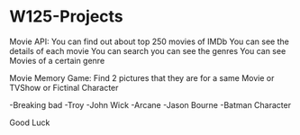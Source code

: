 # W125-Projects
Movie API:
You can find out about top 250 movies of IMDb
You can see the details of each movie
You can search 
you can see the genres 
You can see Movies of a certain genre



Movie Memory Game:
Find 2 pictures that they are for a same Movie or TVShow or Fictinal Character

-Breaking bad
-Troy
-John Wick
-Arcane
-Jason Bourne
-Batman Character

Good Luck
